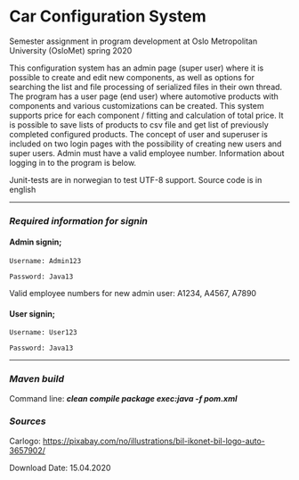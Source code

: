 # Car Configuration System
Semester assignment in program development at Oslo Metropolitan University (OsloMet) spring 2020

This configuration system has an admin page (super user) where it is possible to create and edit new components,
as well as options for searching the list and file processing of serialized files in their own thread.
The program has a user page (end user) where automotive products with components and various customizations
can be created. This system supports price for each component / fitting and calculation of total price. It is
possible to save lists of products to csv file and get list of previously completed configured products.
The concept of user and superuser is included on two login pages with the possibility of creating new
users and super users. Admin must have a valid employee number. Information about logging in to the program is below.

Junit-tests are in norwegian to test UTF-8 support. Source code is in english 

------
### **_Required information for signin_**

#### **Admin signin;**
````
Username: Admin123

Password: Java13
````
Valid employee numbers for new admin user: A1234, A4567, A7890

#### **User signin;**
````
Username: User123

Password: Java13
````
---
### **_Maven build_**
Command line: **_clean compile package exec:java -f pom.xml_**

### **_Sources_**
Carlogo:
https://pixabay.com/no/illustrations/bil-ikonet-bil-logo-auto-3657902/

Download Date: 15.04.2020
